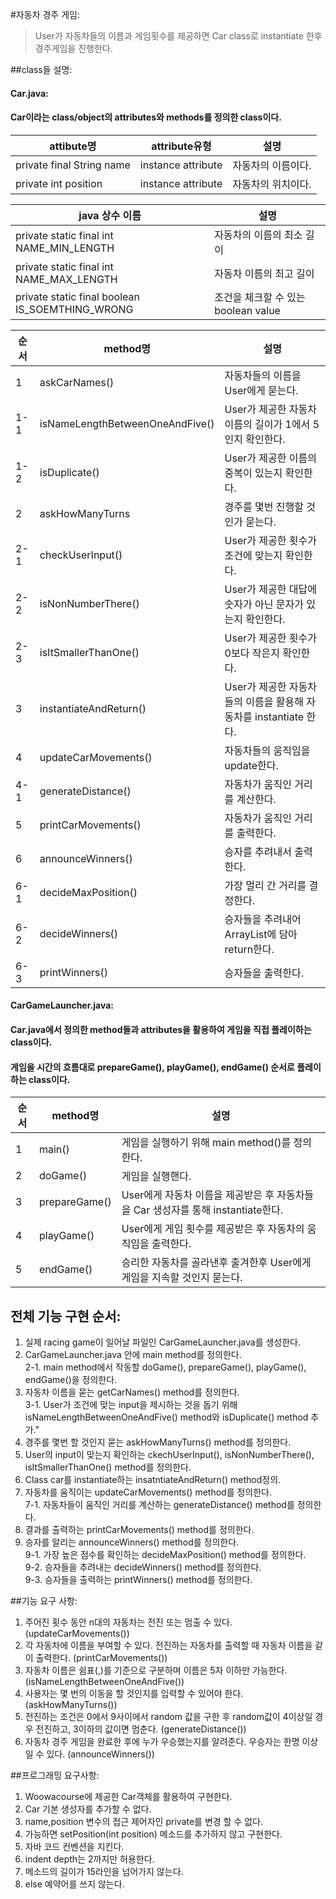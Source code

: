 #자동차 경주 게임:
>User가 자동차들의 이름과 게임횟수를 제공하면 Car class로 instantiate 한후 경주게임을 진행한다.

##class들 설명:

#### Car.java: 
#### Car이라는 class/object의 attributes와 methods를 정의한 class이다.

|attibute명|attribute유형|설명|
|---|---|---|
|private final String name|instance attribute| 자동차의 이름이다.|
|private int position|instance attribute|자동차의 위치이다.|

|java 상수 이름|설명|
|---|---|
|private static final int NAME_MIN_LENGTH|자동차의 이름의 최소 길이|
|private static final int NAME_MAX_LENGTH|자동차 이름의 최고 길이|
|private static final boolean IS_SOEMTHING_WRONG|조건을 체크할 수 있는 boolean value|

|  순서 |  method명 |  설명 |
|---|---|---|
|1|  askCarNames() |  자동차들의 이름을 User에게 묻는다. |
|1-1| isNameLengthBetweenOneAndFive() | User가 제공한 자동차 이름의 길이가 1에서 5인지 확인한다.|
|1-2|  isDuplicate()  |   User가 제공한 이름의 중복이 있는지 확인한다.|
|2| askHowManyTurns| 경주를 몇번 진행할 것인가 묻는다.|
|2-1| checkUserInput()|User가 제공한 횟수가 조건에 맞는지 확인한다.|
|2-2|isNonNumberThere()|User가 제공한 대답에 숫자가 아닌 문자가 있는지 확인한다.|
|2-3|isItSmallerThanOne()|User가 제공한 횟수가 0보다 작은지 확인한다.|
|3|instantiateAndReturn()|User가 제공한 자동차들의 이름을 활용해 자동차를 instantiate 한다.|
|4|updateCarMovements()|자동차들의 움직임을 update한다.|
|4-1|generateDistance()|자동차가 움직인 거리를 계산한다.|
|5|printCarMovements()|자동차가 움직인 거리를 출력한다.|
|6|announceWinners()|승자를 추려내서 출력한다.|
|6-1|decideMaxPosition()|가장 멀리 간 거리를 결정한다.|
|6-2|decideWinners()|승자들을 추려내어 ArrayList<Car>에 담아 return한다.|
|6-3|printWinners()|승자들을 출력한다.|

#### CarGameLauncher.java: 
#### Car.java에서 정의한 method들과 attributes을 활용하여 게임을 직접 플레이하는 class이다.
#### 게임을 시간의 흐름대로 prepareGame(), playGame(), endGame() 순서로 플레이하는 class이다.

|순서|method명|설명|
|---|---|---|
|1|main()|게임을 실행하기 위해 main method()를 정의한다.|
|2|doGame()|게임을 실행핸다.|
|3|prepareGame()|User에게 자동차 이름을 제공받은 후 자동차들을 Car 생성자를 통해 instantiate한다.|
|4|playGame()|User에게 게임 횟수를 제공받은 후 자동차의 움직임을 출력한다.|
|5|endGame()|승리한 자동차를 골라낸후 출겨한후 User에게 게임을 지속할 것인지 묻는다.|

## 전체 기능 구현 순서:

1. 실제 racing game이 일어날 파일인 CarGameLauncher.java를 생성한다.
2. CarGameLauncher.java 안에 main method를 정의한다.
<br/>2-1. main method에서 작동할 doGame(), prepareGame(), playGame(), endGame()을 정의한다.
3. 자동차 이름을 묻는 getCarNames() method를 정의한다.
<br/>3-1. User가 조건에 맞는 input을 제시하는 것을 돕기 위해 isNameLengthBetweenOneAndFive() method와 isDuplicate() method 추가."
4. 경주를 몇번 할 것인지 묻는 askHowManyTurns() method를 정의한다.
5. User의 input이 맞는지 확인하는 ckechUserInput(), isNonNumberThere(), isItSmallerThanOne() method를 정의한다.
6. Class car를 instantiate하는 insatntiateAndReturn() method정의.
7. 자동차를 움직이는 updateCarMovements() method를 정의한다.
<br/>7-1. 자동차들이 움직인 거리를 계산하는 generateDistance() method를 정의한다.
8. 결과를 출력하는 printCarMovements() method를 정의한다.
9. 승자를 알리는 announceWinners() method를 정의한다.
<br/>9-1. 가장 높은 점수를 확인하는 decideMaxPosition() method를 정의한다.
<br/>9-2. 승자들을 추려내는 decideWinners() method를 정의한다.
<br/>9-3. 승자들을 출력하는 printWinners() method를 정의한다.

##기능 요구 사항:
1. 주어진 횟수 동안 n대의 자동차는 전진 또는 멈출 수 있다. (updateCarMovements())
2. 각 자동차에 이름을 부여할 수 있다. 전진하는 자동차를 출력할 때 자동차 이름을 같이 출력한다. (printCarMovements())
3. 자동차 이름은 쉼표(,)를 기준으로 구분하며 이름은 5자 이하만 가능한다. (isNameLengthBetweenOneAndFive())
4. 사용자는 몇 번의 이동을 할 것인지를 입력할 수 있어야 한다. (askHowManyTurns())
5. 전진하는 조건은 0에서 9사이에서 random 값을 구한 후 random값이 4이상일 경우 전진하고, 3이하의 값이면 멈춘다. (generateDistance())
6. 자동차 경주 게임을 완료한 후에 누가 우승했는지를 알려준다. 우승자는 한명 이상일 수 있다. (announceWinners())

##프로그래밍 요구사항:
1. Woowacourse에 제공한 Car객체를 활용하여 구현한다.
2. Car 기본 생성자를 추가할 수 없다.
3. name,position 변수의 접근 제어자인 private를 변경 할 수 없다.
4. 가능하면 setPosition(int position) 메소드를 추가하지 않고 구현한다.
5. 자바 코드 컨벤션을 지킨다.
6. indent depth는 2까지만 허용한다.
7. 메소드의 길이가 15라인을 넘어가지 않는다.
8. else 예약어를 쓰지 않는다.